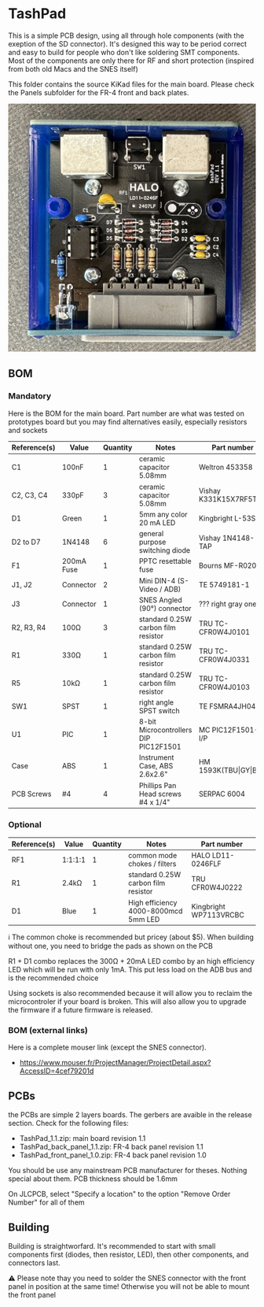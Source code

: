 # TashPad

This is a simple PCB design, using all through hole components (with the exeption of the SD connector). It's designed this way to be period correct and easy to build for people who don't like soldering SMT components. Most of the components are only there for RF and short protection (inspired from both old Macs and the SNES itself)

This folder contains the source KiKad files for the main board. Please check the Panels subfolder for the FR-4 front and back plates.

![PCB](Images/1024.jpeg)

## BOM
### Mandatory
Here is the BOM for the main board. Part number are what was tested on prototypes board but you may find alternatives easily, especially resistors and sockets

| Reference(s)          | Value      | Quantity | Notes                                  | Part number            |
|-----------------------|------------|----------|----------------------------------------|------------------------|
| C1                    | 100nF      | 1        | ceramic capacitor 5.08mm               | Weltron 453358         |
| C2, C3, C4            | 330pF      | 3        | ceramic capacitor 5.08mm               | Vishay K331K15X7RF5TH5 |
| D1                    | Green      | 1        | 5mm any color 20 mA LED                | Kingbright L-53SGD     |
| D2 to D7              | 1N4148     | 6        | general purpose switching diode        | Vishay 1N4148-TAP      |
| F1                    | 200mA Fuse | 1        | PPTC resettable fuse                   | Bourns MF-R020-2       |
| J1, J2                | Connector  | 2        | Mini DIN-4 (S-Video / ADB)             | TE 5749181-1           |
| J3                    | Connector  | 1        | SNES Angled (90°) connector            | ??? right gray one     |
| R2, R3, R4            | 100Ω       | 3        | standard 0.25W carbon film resistor    | TRU TC-CFR0W4J0101     |
| R1                    | 330Ω       | 1        | standard 0.25W carbon film resistor    | TRU TC-CFR0W4J0331     |
| R5                    | 10kΩ       | 1        | standard 0.25W carbon film resistor    | TRU TC-CFR0W4J0103     |
| SW1                   | SPST       | 1        | right angle SPST switch                | TE FSMRA4JH04          |
| U1                    | PIC        | 1        | 8-bit Microcontrollers DIP PIC12F1501  | MC PIC12F1501-I/P      |
| Case                  | ABS        | 1        | Instrument Case, ABS 2.6x2.6"          | HM 1593K(TBU\|GY\|BK)  |
| PCB Screws            | #4         | 4        | Phillips Pan Head screws #4 x 1/4"     | SERPAC 6004            |

### Optional

| Reference(s)          | Value      | Quantity | Notes                                  | Part number            |
|-----------------------|------------|----------|----------------------------------------|------------------------|
| RF1                   | 1:1:1:1    | 1        | common mode chokes / filters           | HALO LD11-0246FLF      |
| R1                    | 2.4kΩ      | 1        | standard 0.25W carbon film resistor    | TRU CFR0W4J0222        |
| D1                    | Blue       | 1        | High efficiency 4000-8000mcd 5mm LED   | Kingbright WP7113VRCBC |

:information_source: The common choke is recommended but pricey (about $5). When building without one, you need to bridge the pads as shown on the PCB

R1 + D1 combo replaces the 300Ω + 20mA LED combo by an high efficiency LED which will be run with only 1mA. This put less load on the ADB bus and is the recommended choice

Using sockets is also recommended because it will allow you to reclaim the microcontroler if your board is broken. This will also allow you to upgrade the firmware if a future firmware is released.

### BOM (external links)
Here is a complete mouser link (except the SNES connector).
- https://www.mouser.fr/ProjectManager/ProjectDetail.aspx?AccessID=4cef79201d

## PCBs
the PCBs are simple 2 layers boards. The gerbers are avaible in the release section.
Check for the following files:
* TashPad_1.1.zip: main board revision 1.1
* TashPad_back_panel_1.1.zip: FR-4 back panel revision 1.1
* TashPad_front_panel_1.0.zip: FR-4 back panel revision 1.0

You should be use any mainstream PCB manufacturer for theses. Nothing special about them. PCB thickness should be 1.6mm

On JLCPCB, select "Specify a location" to the option "Remove Order Number" for all of them

## Building
Building is straightworfard. It's recommended to start with small components first (diodes, then resistor, LED), then other components, and connectors last.

:warning: Please note thay you need to solder the SNES connector with the front panel in position at the same time! Otherwise you will not be able to mount the front panel
